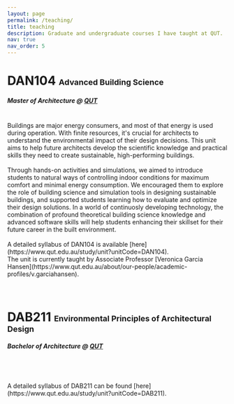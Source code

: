 ```yaml
---
layout: page
permalink: /teaching/
title: teaching
description: Graduate and undergraduate courses I have taught at QUT.
nav: true
nav_order: 5
---
```


# **DAN104** <font size="4">Advanced Building Science</font>
##### Master of Architecture @ [QUT](https://www.qut.edu.au/about/faculty-of-engineering/school-of-architecture-and-built-environment)<br>
<br>
Buildings are major energy consumers, and most of that energy is used during operation. With finite resources, it's crucial for architects to understand the environmental impact of their design decisions. This unit aims to help future architects develop the scientific knowledge and practical skills they need to create sustainable, high-performing buildings.<br>
<br>
Through hands-on activities and simulations, we aimed to introduce students to natural ways of controlling indoor conditions for maximum comfort and minimal energy consumption. We encouraged them to explore the role of building science and simulation tools in designing sustainable buildings, and supported students learning how to evaluate and optimize their design solutions. In a world of continuosly developing technology, the combination of profound theoretical building science knowledge and advanced software skills will help students enhancing their skillset for their future career in the built environment.<br>
<br>
A detailed syllabus of DAN104 is available [here](https://www.qut.edu.au/study/unit?unitCode=DAN104). <br>
The unit is currently taught by Associate Professor [Veronica Garcia Hansen](https://www.qut.edu.au/about/our-people/academic-profiles/v.garciahansen).
<br>
<br>
<br>

# **DAB211** <font size="4">Environmental Principles of Architectural Design</font>
##### Bachelor of Architecture @ [QUT](https://www.qut.edu.au/about/faculty-of-engineering/school-of-architecture-and-built-environment)<br>
<br>
<br>
<br>
A detailed syllabus of DAB211 can be found [here](https://www.qut.edu.au/study/unit?unitCode=DAB211).